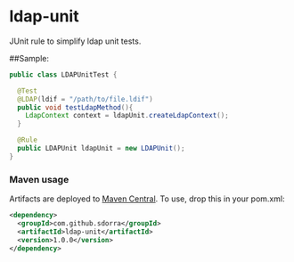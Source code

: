ldap-unit
=========

JUnit rule to simplify ldap unit tests.

##Sample:

```java
public class LDAPUnitTest {

  @Test
  @LDAP(ldif = "/path/to/file.ldif")
  public void testLdapMethod(){
    LdapContext context = ldapUnit.createLdapContext();
  }

  @Rule
  public LDAPUnit ldapUnit = new LDAPUnit();
}
```
### Maven usage 

Artifacts are deployed to [Maven Central](http://search.maven.org). To use, drop this in your pom.xml: 
```xml
<dependency>
  <groupId>com.github.sdorra</groupId>
  <artifactId>ldap-unit</artifactId>
  <version>1.0.0</version>
</dependency>
```
